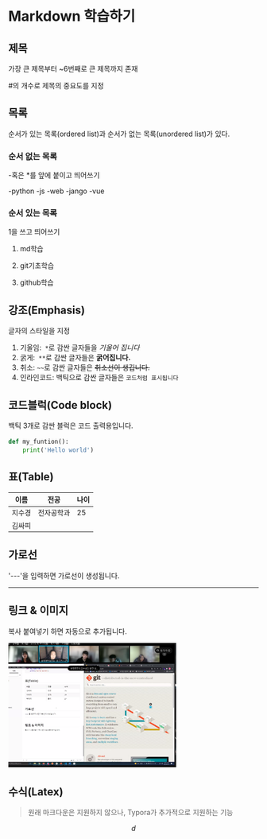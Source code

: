 # Markdown 학습하기
## 제목
가장 큰 제목부터 ~6번째로 큰 제목까지 존재

#의 개수로 제목의 중요도를 지정

## 목록
순서가 있는 목록(ordered list)과 순서가 없는 목록(unordered list)가 있다.

### 순서 없는 목록
-혹은 *를 앞에 붙이고 띄어쓰기

-python
-js
-web
-jango
-vue

### 순서 있는 목록
1을 쓰고 띄어쓰기

1. md학습

2. git기초학습

3. github학습

 ## 강조(Emphasis)

   글자의 스타일을 지정

1. 기울임:` *`로 감싼 글자들을 *기울어 집니다*
2. 굵게:` **`로 감싼 글자들은 **굵어집니다.**
3. 취소: `~~`로 감싼 글자들은 ~~취소선이 생깁니다.~~
4. 인라인코드: 백틱으로 감싼 글자들은 `코드처럼 표시됩니다`



 ## 코드블럭(Code block)

백틱 3개로 감싼 블럭은 코드 출력용입니다.

```python
def my_funtion():
	print('Hello world')
```

## 표(Table)

| 이름   | 전공       | 나이 |
| ------ | ---------- | ---- |
| 지수경 | 전자공학과 | 25   |
| 김싸피 |            |      |

## 가로선

'---'을 입력하면 가로선이 생성됩니다.

---

## 링크 & 이미지

복사 붙여넣기 하면 자동으로 추가됩니다.

<img src="basic.assets/image-20220113131456425.png" alt="image-20220113131456425" style="zoom: 33%;" />

## 수식(Latex)

> 원래 마크다운은 지원하지 않으나, Typora가 추가적으로 지원하는 기능

$$
d
$$

